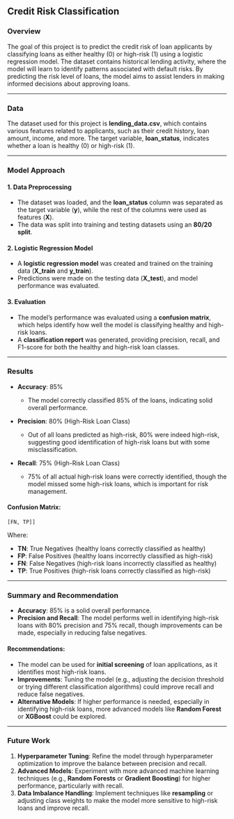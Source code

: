 ## Credit Risk Classification

### Overview
The goal of this project is to predict the credit risk of loan applicants by classifying loans as either healthy (0) or high-risk (1) using a logistic regression model. The dataset contains historical lending activity, where the model will learn to identify patterns associated with default risks. By predicting the risk level of loans, the model aims to assist lenders in making informed decisions about approving loans.

---

### Data
The dataset used for this project is **lending_data.csv**, which contains various features related to applicants, such as their credit history, loan amount, income, and more. The target variable, **loan_status**, indicates whether a loan is healthy (0) or high-risk (1).

---

### Model Approach
#### 1. Data Preprocessing
- The dataset was loaded, and the **loan_status** column was separated as the target variable (**y**), while the rest of the columns were used as features (**X**).
- The data was split into training and testing datasets using an **80/20 split**.

#### 2. Logistic Regression Model
- A **logistic regression model** was created and trained on the training data (**X_train** and **y_train**).
- Predictions were made on the testing data (**X_test**), and model performance was evaluated.

#### 3. Evaluation
- The model’s performance was evaluated using a **confusion matrix**, which helps identify how well the model is classifying healthy and high-risk loans.
- A **classification report** was generated, providing precision, recall, and F1-score for both the healthy and high-risk loan classes.

---

### Results
- **Accuracy**: 85%
    - The model correctly classified 85% of the loans, indicating solid overall performance.

- **Precision**: 80% (High-Risk Loan Class)
    - Out of all loans predicted as high-risk, 80% were indeed high-risk, suggesting good identification of high-risk loans but with some misclassification.

- **Recall**: 75% (High-Risk Loan Class)
    - 75% of all actual high-risk loans were correctly identified, though the model missed some high-risk loans, which is important for risk management.

#### Confusion Matrix:
```[[TN, FP],
[FN, TP]]
```
Where:  
- **TN**: True Negatives (healthy loans correctly classified as healthy)  
- **FP**: False Positives (healthy loans incorrectly classified as high-risk)  
- **FN**: False Negatives (high-risk loans incorrectly classified as healthy)  
- **TP**: True Positives (high-risk loans correctly classified as high-risk)  

---

### Summary and Recommendation
- **Accuracy**: 85% is a solid overall performance.
- **Precision and Recall**: The model performs well in identifying high-risk loans with 80% precision and 75% recall, though improvements can be made, especially in reducing false negatives.

#### Recommendations:
- The model can be used for **initial screening** of loan applications, as it identifies most high-risk loans.
- **Improvements**: Tuning the model (e.g., adjusting the decision threshold or trying different classification algorithms) could improve recall and reduce false negatives.
- **Alternative Models**: If higher performance is needed, especially in identifying high-risk loans, more advanced models like **Random Forest** or **XGBoost** could be explored.

---

### Future Work
1. **Hyperparameter Tuning**: Refine the model through hyperparameter optimization to improve the balance between precision and recall.
2. **Advanced Models**: Experiment with more advanced machine learning techniques (e.g., **Random Forests** or **Gradient Boosting**) for higher performance, particularly with recall.
3. **Data Imbalance Handling**: Implement techniques like **resampling** or adjusting class weights to make the model more sensitive to high-risk loans and improve recall.